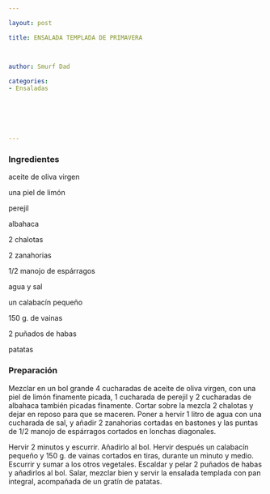 ```yaml
---

layout: post

title: ENSALADA TEMPLADA DE PRIMAVERA



author: Smurf Dad

categories:
- Ensaladas






---
```


<h3>Ingredientes</h3>

aceite de oliva virgen

una piel de limón

perejil

albahaca

2 chalotas

2 zanahorias

1/2 manojo de espárragos

agua y sal

un calabacín pequeño

150 g. de vainas

2 puñados de habas

patatas

<h3>Preparación</h3>

Mezclar en un bol grande 4 cucharadas de aceite de oliva virgen, con una piel de limón finamente picada, 1 cucharada de perejil y 2 cucharadas de albahaca también picadas finamente. Cortar sobre la mezcla 2 chalotas y dejar en reposo para que se maceren. Poner a hervir 1 litro de agua con una cucharada de sal, y añadir 2 zanahorias cortadas en bastones y las puntas de 1/2 manojo de espárragos cortados en lonchas diagonales.

Hervir 2 minutos y escurrir. Añadirlo al bol. Hervir después un calabacín pequeño y 150 g. de vainas cortados en tiras, durante un minuto y medio. Escurrir y sumar a los otros vegetales. Escaldar y pelar 2 puñados de habas y añadirlos al bol. Salar, mezclar bien y servir la ensalada templada con pan integral, acompañada de un gratín de patatas.

